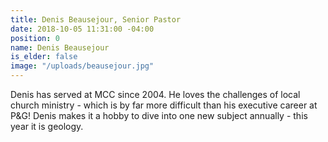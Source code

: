 ```yaml
---
title: Denis Beausejour, Senior Pastor
date: 2018-10-05 11:31:00 -04:00
position: 0
name: Denis Beausejour
is_elder: false
image: "/uploads/beausejour.jpg"
---
```


Denis has served at MCC since 2004. He loves the challenges of local church ministry - which is by far more difficult than his executive career at P&G! Denis makes it a hobby to dive into one new subject annually - this year it is geology.